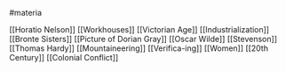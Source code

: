 #materia

[[Horatio Nelson]]
[[Workhouses]]
[[Victorian Age]]
[[Industrialization]]
[[Bronte Sisters]]
[[Picture of Dorian Gray]]
[[Oscar Wilde]]
[[Stevenson]]
[[Thomas Hardy]]
[[Mountaineering]]
[[Verifica-ing]]
[[Women]]
[[20th Century]]
[[Colonial Conflict]]
